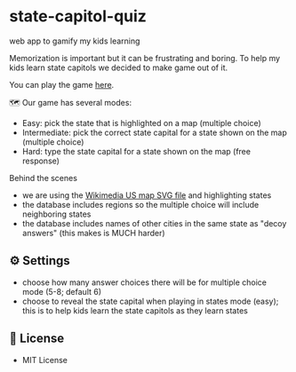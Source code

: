 # state-capitol-quiz
web app to gamify my kids learning

Memorization is important but it can be frustrating and boring. To help my kids learn state capitols we decided to make game out of it.

You can play the game [here](https://nickmmark.github.io/state-capitol-quiz/).

🗺️ Our game has several modes:
* Easy: pick the state that is highlighted on a map (multiple choice)
* Intermediate: pick the correct state capital for a state shown on the map (multiple choice)
* Hard: type the state capital for a state shown on the map (free response)

Behind the scenes
* we are using the [Wikimedia US map SVG file](https://en.m.wikipedia.org/wiki/File:Blank_US_Map_(states_only).svg) and highlighting states
* the database includes regions so the multiple choice will include neighboring states
* the database includes names of other cities in the same state as "decoy answers" (this makes is MUCH harder)

## ⚙️ Settings
* choose how many answer choices there will be for multiple choice mode (5-8; default 6)
* choose to reveal the state capital when playing in states mode (easy); this is to help kids learn the state capitols as they learn states

## 🪪 License
* MIT License
